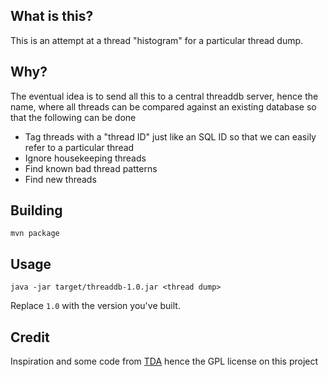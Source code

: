 What is this?
-------------

This is an attempt at a thread "histogram" for a particular thread dump.

Why?
---

The eventual idea is to send all this to a central threaddb 
server, hence the name, where all threads can be compared against an existing database
so that the following can be done

- Tag threads with a "thread ID" just like an SQL ID so that we can easily refer to a
  particular thread
- Ignore housekeeping threads
- Find known bad thread patterns
- Find new threads

Building
--------

```
mvn package
```

Usage
-----

```
java -jar target/threaddb-1.0.jar <thread dump>
```

Replace `1.0` with the version you've built.

Credit
------
 
Inspiration and some code from [TDA](https://java.net/projects/tda) hence the GPL license on this project
